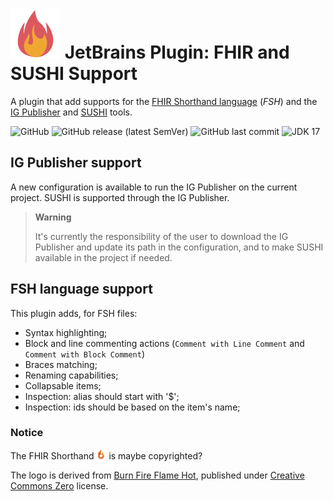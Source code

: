 # ![FHIR and SUSHI Support Logo](src/main/resources/META-INF/pluginIcon.svg) JetBrains Plugin: FHIR and SUSHI Support

<!-- Plugin description -->
A plugin that add supports for the [FHIR Shorthand language](https://build.fhir.org/ig/HL7/fhir-shorthand/index.html)
(_FSH_) and the [IG Publisher](https://github.com/HL7/fhir-ig-publisher) and [SUSHI](https://github.com/FHIR/sushi/)
tools.
<!-- Plugin description end -->

<p align="center">

![GitHub](https://img.shields.io/github/license/qligier/jetbrains-plugin-fhir?style=flat-square)
![GitHub release (latest SemVer)](https://img.shields.io/github/v/release/qligier/jetbrains-plugin-fhir?style=flat-square)
![GitHub last commit](https://img.shields.io/github/last-commit/qligier/jetbrains-plugin-fhir?style=flat-square)
![JDK 17](https://img.shields.io/badge/JDK-11-blue?style=flat-square)
</p>

## IG Publisher support

A new configuration is available to run the IG Publisher on the current project. SUSHI is supported through the IG
Publisher.

> **Warning**
>
> It's currently the responsibility of the user to download the IG Publisher and update its path in the
> configuration, and to make SUSHI available in the project if needed.

## FSH language support

This plugin adds, for FSH files:

- Syntax highlighting;
- Block and line commenting actions (`Comment with Line Comment` and `Comment with Block Comment`)
- Braces matching;
- Renaming capabilities;
- Collapsable items;
- Inspection: alias should start with '$';
- Inspection: ids should be based on the item's name;

### Notice

The FHIR
Shorthand ![FSH icon](https://github.com/qligier/jetbrains-plugin-fhir/raw/master/src/main/resources/icons/fsh_flame.png)
is maybe copyrighted?

The logo is derived from [Burn Fire Flame Hot](https://www.svgrepo.com/svg/404501/burn-fire-flame-hot), published
under [Creative Commons Zero](https://creativecommons.org/publicdomain/zero/1.0/) license.
